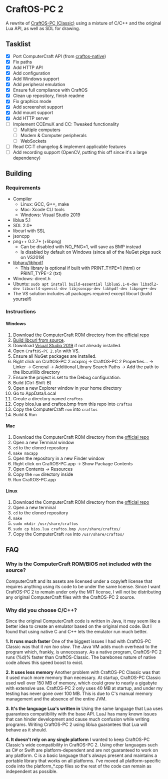 # CraftOS-PC 2
A rewrite of [CraftOS-PC (Classic)](https://github.com/MCJack123/craftos) using a mixture of C/C++ and the original Lua API, as well as SDL for drawing.

## Tasklist
- [x] Port ComputerCraft API (from [craftos-native](https://github.com/MCJack123/craftos-native))
- [x] Fix paths
- [x] Add HTTP API
- [x] Add configuration
- [x] Add Windows support
- [x] Add peripheral emulation
- [x] Ensure full compliance with CraftOS
- [x] Clean up repository, finish readme
- [x] Fix graphics mode
- [x] Add screenshot support
- [x] Add mount support
- [x] Add HTTP server
- [ ] Implement CCEmuX and CC: Tweaked functionality 
  - [ ] Multiple computers
  - [ ] Modem & Computer peripherals
  - [ ] WebSockets
- [ ] Read CC:T changelog & implement applicable features
- [ ] Add recording support (OpenCV, putting this off since it's a large dependency)

## Building
### Requirements
* Compiler
  * Linux: GCC, G++, make
  * Mac: Xcode CLI tools
  * Windows: Visual Studio 2019
* liblua 5.1
* SDL 2.0+
* libcurl with SSL
* jsoncpp
* png++ 0.2.7+ (+libpng)
  * Can be disabled with NO_PNG=1, will save as BMP instead
  * Is disabled by default on Windows (since all of the NuGet pkgs suck on VS2019)
* [libharu/libhpdf](https://github.com/libharu/libharu)
  * This library is optional if built with PRINT_TYPE=1 (html) or PRINT_TYPE=2 (txt)
* Windows: dirent.h
* Ubuntu: `sudo apt install build-essential liblua5.1-0-dev libsdl2-dev libcurl4-openssl-dev libjsoncpp-dev libhpdf-dev libpng++-dev`
* The VS solution includes all packages required except libcurl (build yourself)

### Instructions
#### Windows
1. Download the ComputerCraft ROM directory from the [official repo](https://github.com/dan200/ComputerCraft/tree/master/src/main/resources/assets/computercraft/lua/rom)
2. [Build libcurl from source](https://medium.com/@chuy.max/compile-libcurl-on-windows-with-visual-studio-2017-x64-and-ssl-winssl-cff41ac7971d).
3. Download [Visual Studio 2019](https://visualstudio.microsoft.com/) if not already installed.
4. Open `CraftOS-PC 2.sln` with VS.
5. Ensure all NuGet packages are installed.
6. Right click on CraftOS-PC 2.vcxproj -> CraftOS-PC 2 Properties... -> Linker -> General -> Additional Library Search Paths -> Add the path to the libcurl/lib directory
7. Ensure the project is set to the Debug configuration.
8. Build (Ctrl-Shift-B)
9. Open a new Explorer window in your home directory
10. Go to AppData/Local
11. Create a directory named `craftos`
12. Copy bios.lua and craftos.bmp from this repo into `craftos`
13. Copy the ComputerCraft `rom` into `craftos`
14. Build & Run

#### Mac
1. Download the ComputerCraft ROM directory from the [official repo](https://github.com/dan200/ComputerCraft/tree/master/src/main/resources/assets/computercraft/lua/rom)
2. Open a new Terminal window
3. `cd` to the cloned repository
4. `make macapp`
5. Open the repository in a new Finder window
6. Right click on CraftOS-PC.app -> Show Package Contents
7. Open Contents -> Resources
8. Copy the `rom` directory inside
9. Run CraftOS-PC.app

#### Linux
1. Download the ComputerCraft ROM directory from the [official repo](https://github.com/dan200/ComputerCraft/tree/master/src/main/resources/assets/computercraft/lua/rom)
2. Open a new terminal
3. `cd` to the cloned repository
4. `make`
5. `sudo mkdir /usr/share/craftos`
6. `sudo cp bios.lua craftos.bmp /usr/share/craftos/`
7. Copy the ComputerCraft `rom` into `/usr/share/craftos/`

## FAQ
### Why is the ComputerCraft ROM/BIOS not included with the source?
ComputerCraft and its assets are licensed under a copyleft license that requires anything using its code to be under the same license. Since I want CraftOS-PC 2 to remain under only the MIT license, I will not be distributing any original ComputerCraft files with the CraftOS-PC 2 source.

### Why did you choose C/C++?
Since the original ComputerCraft code is written in Java, it may seem like a better idea to create an emulator based on the original mod code. But I found that using native C and C++ lets the emulator run much better.

**1. It runs much faster**
One of the biggest issues I had with CraftOS-PC Classic was that it *ran too slow*. The Java VM adds much overhead to the program which, frankly, is unnecessary. As a native program, CraftOS-PC 2 runs (%d)% faster than CraftOS-Classic. The barebones nature of native code allows this speed boost to exist.

**2. It uses less memory**
Another problem with CraftOS-PC Classic was that it used much more memory than necessary. At startup, CraftOS-PC Classic used well over 150 MB of memory, which could grow to nearly a gigabyte with extensive use. CraftOS-PC 2 only uses 40 MB at startup, and under my testing has never gone over 100 MB. This is due to C's manual memory management and the absence of the entire JVM.

**3. It's the language Lua's written in**
Using the same language that Lua uses guarantees compatibility with the base API. LuaJ has many known issues that can hinder development and cause much confusion while writing programs. Writing CraftOS-PC 2 using liblua guarantees that Lua will behave as it should.

**4. It doesn't rely on any single platform**
I wanted to keep CraftOS-PC Classic's wide compatibility in CraftOS-PC 2. Using other languages such as C# or Swift are platform-dependent and are not guaranteed to work on any platform. C is a basic language that's always present and maintains a portable library that works on all platforms. I've moved all platform-specific code into the platform_*.cpp files so the rest of the code can remain as independent as possible.
